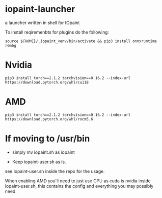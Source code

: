 # iopaint-launcher
a launcher written in shell for IOpaint


To install reqiremenbts for plugins do the following:

    source ${HOME}/.iopaint_venv/bin/activate && pip3 install onnxruntime rembg


# Nvidia

    pip3 install torch==2.1.2 torchvision==0.16.2 --index-url https://download.pytorch.org/whl/cu118

# AMD

    pip3 install torch==2.1.2 torchvision==0.16.2 --index-url https://download.pytorch.org/whl/rocm5.6

# If moving to /usr/bin

* simply mv iopaint.sh as iopaint

* Keep iopaint-user.sh as is.


see iopaint-user.sh inside the repo for the usage.

When enabling AMD you'll need to just use CPU as cuda is nvidia inside iopaint-user.sh, this contains the config and everything you may possibly need.
